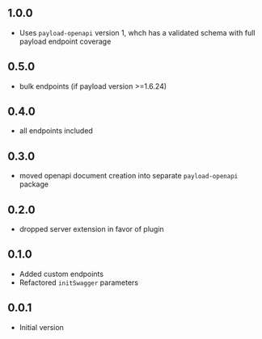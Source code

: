 ## 1.0.0

- Uses `payload-openapi` version 1, whch has a validated schema with full payload endpoint coverage

## 0.5.0

- bulk endpoints (if payload version >=1.6.24)

## 0.4.0

- all endpoints included

## 0.3.0

- moved openapi document creation into separate `payload-openapi` package

## 0.2.0

- dropped server extension in favor of plugin

## 0.1.0

- Added custom endpoints
- Refactored `initSwagger` parameters

## 0.0.1

- Initial version
